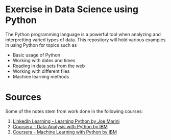 # Exercise in Data Science using Python

The Python programming language is a powerful tool when analyzing and interpretting varied types of data. This repository will hold various examples in using Python for topics such as 
 - Basic usage of Python
 - Working with dates and times
 - Reading in data sets from the web
 - Working with different files
 - Machine learning methods

# Sources
Some of the notes stem from work done in the following courses:

 1. [LinkedIn Learning - Learning Python by Joe Marini](https://www.linkedin.com/learning/learning-python-2/welcome?u=50850177)
 2. [Coursera - Data Analysis with Python by IBM](https://www.coursera.org/learn/data-analysis-with-python/home/welcome)
 3. [Coursera - Machine Learning with Python by IBM](https://www.coursera.org/learn/machine-learning-with-python/home/welcome)